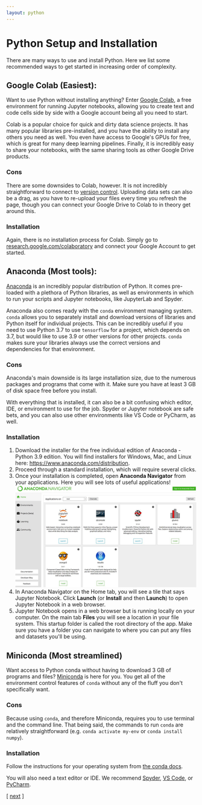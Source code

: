 ```yaml
---
layout: python
---
```


# Python Setup and Installation

There are many ways to use and install Python. Here we list some recommended ways to get started in increasing order of complexity.

## Google Colab (Easiest):

<!-- ![colab](/assets/images/python/setup-install/Colab.webp) -->
<!-- <img src="/assets/images/python/setup-install/Colab.webp" alt="colab" width="200"/> -->

Want to use Python without installing anything? Enter [Google Colab](https://research.google.com/colaboratory/), a free environment for running Jupyter notebooks, allowing you to create text and code cells side by side with a Google account being all you need to start. 

Colab is a popular choice for quick and dirty data science projects. It has many popular libraries pre-installed, and you have the ability to install any others you need as well. You even have access to Google's GPUs for free, which is great for many deep learning pipelines. Finally, it is incredibly easy to share your notebooks, with the same sharing tools as other Google Drive products.

### Cons

There are some downsides to Colab, however. It is not incredibly straightforward to connect to [version control](/git/). Uploading data sets can also be a drag, as you have to re-upload your files every time you refresh the page, though you can connect your Google Drive to Colab to in theory get around this. 

### Installation

Again, there is no installation process for Colab. Simply go to [research.google.com/colaboratory](https://research.google.com/colaboratory/) and connect your Google Account to get started.


## Anaconda (Most tools):

[Anaconda](https://www.anaconda.com/products/distribution) is an incredibly popular distribution of Python. It comes pre-loaded with a plethora of Python libraries, as well as environments in which to run your scripts and Jupyter notebooks, like JupyterLab and Spyder.

Anaconda also comes ready with the `conda` environment managing system. `conda` allows you to separately install and download versions of libraries and Python itself for individual projects. This can be incredibly useful if you need to use Python 3.7 to use `tensorflow` for a project, which depends on 3.7, but would like to use 3.9 or other versions for other projects. `conda` makes sure your libraries always use the correct versions and dependencies for that environment.

### Cons

Anaconda's main downside is its large installation size, due to the numerous packages and programs that come with it. Make sure you have at least 3 GB of disk space free before you install.

With everything that is installed, it can also be a bit confusing which editor, IDE, or environment to use for the job. Spyder or Jupyter notebook are safe bets, and you can also use other environments like VS Code or PyCharm, as well.

### Installation
1.   Download the installer for the free individual edition of Anaconda - Python 3.9 edition.  You will find installers for Windows, Mac, and Linux here:  <https://www.anaconda.com/distribution>.
2.   Proceed through a standard installation, which will require several clicks.  
3.   Once your installation is completed, open **Anaconda Navigator** from your applications. Here you will see lots of useful applications!
![anaconda navigator](/assets/images/python/setup-install/anaconda_nav.jpeg)
4. In Anaconda Navigator on the Home tab, you will see a tile that says Jupyter Notebook. Click **Launch** (or **Install** and then **Launch**) to open Jupyter Notebook in a web browser.  
5. Jupyter Notebook opens in a web browser but is running locally on your computer.  On the main tab **Files** you will see a location in your file system. This startup folder is called the root directory of the app. Make sure you have a folder you can navigate to where you can put any files and datasets you'll be using. 

## Miniconda (Most streamlined)

Want access to Python conda without having to download 3 GB of programs and files? [Miniconda](https://docs.conda.io/en/latest/miniconda.html) is here for you. You get all of the environment control features of `conda` without any of the fluff you don't specifically want. 

### Cons

Because using `conda`, and therefore Miniconda, requires you to use terminal and the command line. That being said, the commands to run `conda` are relatively straightforward (e.g. `conda activate my-env` or `conda install numpy`).

### Installation

Follow the instructions for your operating system from [the conda docs](https://conda.io/projects/conda/en/latest/user-guide/install/index.html).

You will also need a text editor or IDE. We recommend [Spyder](https://www.spyder-ide.org/), [VS Code](https://code.visualstudio.com/), or [PyCharm](https://www.jetbrains.com/pycharm/).

<span class="lesson">
    [&nbsp;<a href="/python/jupyter">next</a>&nbsp;] 
</span>